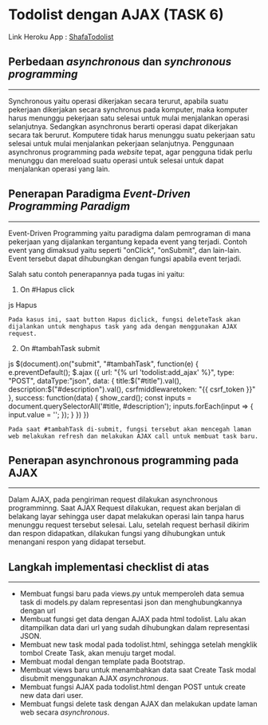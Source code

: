 # Todolist dengan AJAX (TASK 6)

Link Heroku App : [ShafaTodolist](https://shafatodolist.herokuapp.com/todolist)

## Perbedaan *asynchronous* dan *synchronous programming*
---
Synchronous yaitu operasi dikerjakan secara terurut, apabila suatu pekerjaan dikerjakan secara synchronus pada komputer, maka komputer harus menunggu pekerjaan satu selesai untuk mulai menjalankan operasi selanjutnya. Sedangkan asynchronus berarti operasi dapat dikerjakan secara tak berurut. Komputere tidak harus menunggu suatu pekerjaan satu selesai untuk mulai menjalankan pekerjaan selanjutnya. Penggunaan asynchronus programming pada *website* tepat, agar pengguna tidak perlu menunggu dan mereload suatu operasi untuk selesai untuk dapat menjalankan operasi yang lain.


## Penerapan Paradigma *Event-Driven Programming Paradigm*
---
Event-Driven Programming yaitu paradigma dalam pemrograman di mana pekerjaan yang dijalankan tergantung kepada event yang terjadi. Contoh event yang dimaksud yaitu seperti "onClick", "onSubmit", dan lain-lain. Event tersebut dapat dihubungkan dengan fungsi apabila event terjadi.

Salah satu contoh penerapannya pada tugas ini yaitu:
1. On #Hapus click
    
js
    <a class="btn login_btn btn btn-danger form-control lg mt-2" onclick="deleteTask(${i.pk})">Hapus</a>
    
    Pada kasus ini, saat button Hapus diclick, fungsi deleteTask akan dijalankan untuk menghapus task yang ada dengan menggunakan AJAX request.

2. On #tambahTask submit
    
js
    $(document).on("submit", "#tambahTask", function(e) {
        e.preventDefault();
        $.ajax ({
            url: "{% url 'todolist:add_ajax' %}",
            type: "POST",
            dataType:"json",
            data: {
                title:$("#title").val(),
                description:$("#description").val(),
                csrfmiddlewaretoken: "{{ csrf_token }}"
            },
            success: function(data) {
                show_card();
                const inputs = document.querySelectorAll('#title, #description');
                inputs.forEach(input => {
                    input.value = '';
                });
            }
        })
    })
    
    Pada saat #tambahTask di-submit, fungsi tersebut akan mencegah laman web melakukan refresh dan melakukan AJAX call untuk membuat task baru.

## Penerapan asynchronous programming pada AJAX
---

Dalam AJAX, pada pengiriman request dilakukan asynchronous programminng.
Saat AJAX Request dilakukan, request akan berjalan di belakang layar sehingga user dapat melakukan operasi lain tanpa harus menunggu request tersebut selesai. Lalu, setelah request berhasil dikirim dan respon didapatkan, dilakukan fungsi yang dihubungkan untuk menangani respon yang didapat tersebut.

## Langkah implementasi checklist di atas

---
- Membuat fungsi baru pada views.py untuk memperoleh data semua task di models.py dalam representasi json dan menghubungkannya dengan url
- Membuat fungsi get data dengan AJAX pada html todolist. Lalu akan ditampilkan data dari url yang sudah dihubungkan dalam representasi JSON.
- Membuat new task modal pada todolist.html, sehingga setelah mengklik tombol Create Task, akan menuju target modal.
- Membuat modal dengan template pada Bootstrap.
- Membuat views baru untuk menambahkan data saat Create Task modal disubmit menggunakan AJAX *asynchronous*.
- Membuat fungsi AJAX pada todolist.html dengan POST untuk create new data dari user.
- Membuat fungsi delete task dengan AJAX dan melakukan update laman web secara *asynchronous*.